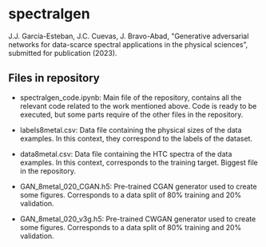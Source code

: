 # spectralgen

J.J. García-Esteban, J.C. Cuevas, J. Bravo-Abad, "Generative adversarial networks for data-scarce spectral applications in the physical sciences”, submitted for publication (2023).

## Files in repository

- spectralgen_code.ipynb: Main file of the repository, contains all the relevant code related to the work mentioned above. Code is ready to be executed, but some parts require of the other files in the repository.

- labels8metal.csv: Data file containing the physical sizes of the data examples. In this context, they correspond to the labels of the dataset.

- data8metal.csv: Data file containing the HTC spectra of the data examples. In this context, corresponds to the training target. Biggest file in the repository.

- GAN_8metal_020_CGAN.h5: Pre-trained CGAN generator used to create some figures. Corresponds to a data split of 80% training and 20% validation.

- GAN_8metal_020_v3g.h5: Pre-trained CWGAN generator used to create some figures. Corresponds to a data split of 80% training and 20% validation.
